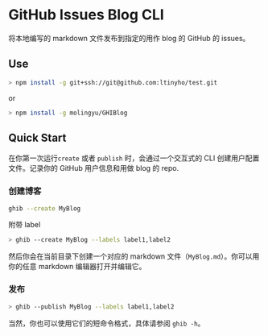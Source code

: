 # GitHub Issues Blog CLI

将本地编写的 markdown 文件发布到指定的用作 blog 的 GitHub 的 issues。

## Use

```bash
> npm install -g git+ssh://git@github.com:ltinyho/test.git
```

or

```bash
> npm install -g molingyu/GHIBlog
```

## Quick Start

在你第一次运行`create` 或者 `publish` 时，会通过一个交互式的 CLI 创建用户配置文件。记录你的 GitHub 用户信息和用做 blog 的 repo.

### 创建博客

```bash
ghib --create MyBlog
```

附带 label

```bash
> ghib --create MyBlog --labels label1,label2
```

然后你会在当前目录下创建一个对应的 markdown 文件（`MyBlog.md`）。你可以用你的任意 markdown 编辑器打开并编辑它。

### 发布

```bash
> ghib --publish MyBlog --labels label1,label2
```

当然，你也可以使用它们的短命令格式，具体请参阅 `ghib -h`。
